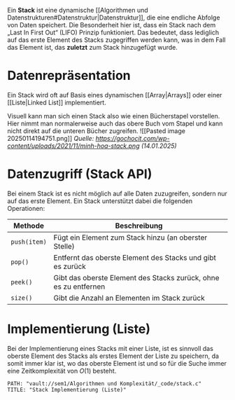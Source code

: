 Ein **Stack** ist eine dynamische [[Algorithmen und Datenstrukturen#Datenstruktur|Datenstruktur]], die eine endliche Abfolge von Daten speichert. Die Besonderheit hier ist, dass ein Stack nach dem „Last In First Out“ (LIFO) Prinzip funktioniert. Das bedeutet, dass lediglich auf das erste Element des Stacks zugegriffen werden kann, was in dem Fall das Element ist, das **zuletzt** zum Stack hinzugefügt wurde.

# Datenrepräsentation
Ein Stack wird oft auf Basis eines dynamischen [[Array|Arrays]] oder einer [[Liste|Linked List]] implementiert.

Visuell kann man sich einen Stack also wie einen Bücherstapel vorstellen. Hier nimmt man normalerweise auch das obere Buch vom Stapel und kann nicht direkt auf die unteren Bücher zugreifen.
![[Pasted image 20250114194751.png]]
*Quelle: https://gochocit.com/wp-content/uploads/2021/11/minh-hoa-stack.png (14.01.2025)*

# Datenzugriff (Stack API)
Bei einem Stack ist es nicht möglich auf alle Daten zuzugreifen, sondern nur auf das erste Element. Ein Stack unterstützt dabei die folgenden Operationen:

| Methode      | Beschreibung                                                     |
| ------------ | ---------------------------------------------------------------- |
| `push(item)` | Fügt ein Element zum Stack hinzu (an oberster Stelle)            |
| `pop()`      | Entfernt das oberste Element des Stacks und gibt es zurück       |
| `peek()`     | Gibt das oberste Element des Stacks zurück, ohne es zu entfernen |
| `size()`     | Gibt die Anzahl an Elementen im Stack zurück                     |
# Implementierung (Liste)
Bei der Implementierung eines Stacks mit einer Liste, ist es sinnvoll das oberste Element des Stacks als erstes Element der Liste zu speichern, da somit immer klar ist, wo das oberste Element ist und so für die Suche immer eine Zeitkomplexität von $O(1)$ besteht.
```embed-c
PATH: "vault://sem1/Algorithmen und Komplexität/_code/stack.c"
TITLE: "Stack Implementierung (Liste)"
```






